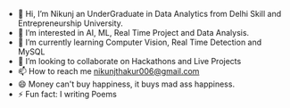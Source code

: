 - 👋 Hi, I’m Nikunj an UnderGraduate in Data Analytics from Delhi Skill and Entrepreneurship University.
- 👀 I’m interested in AI, ML, Real Time Project and Data Analysis.
- 🌱 I’m currently learning Computer Vision, Real Time Detection and MySQL
- 💞️ I’m looking to collaborate on Hackathons and Live Projects
- 📫 How to reach me nikunjthakur006@gmail.com
- 😄 Money can't buy happiness, it buys mad ass happiness.
- ⚡ Fun fact: I writing Poems


<!---
Agent-Nikunj/Agent-Nikunj is a ✨ special ✨ repository because its `README.md` (this file) appears on your GitHub profile.
You can click the Preview link to take a look at your changes.
--->
